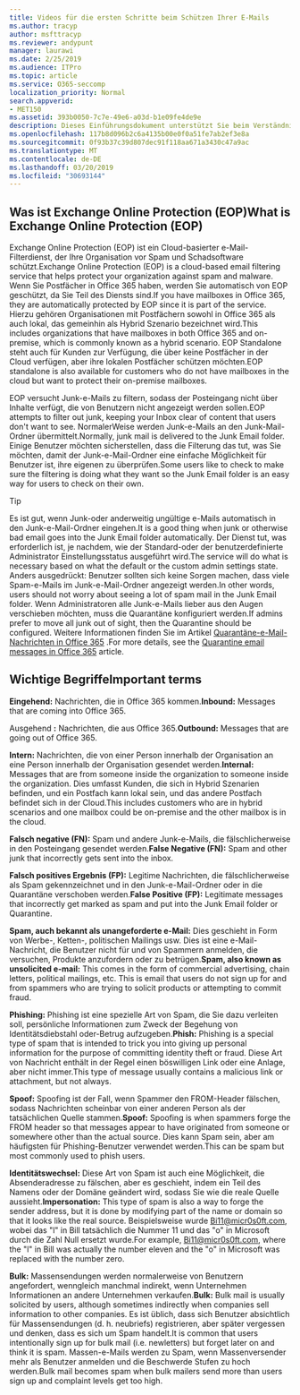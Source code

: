 ```yaml
---
title: Videos für die ersten Schritte beim Schützen Ihrer E-Mails
ms.author: tracyp
author: msfttracyp
ms.reviewer: andypunt
manager: laurawi
ms.date: 2/25/2019
ms.audience: ITPro
ms.topic: article
ms.service: O365-seccomp
localization_priority: Normal
search.appverid:
- MET150
ms.assetid: 393b0050-7c7e-49e6-a03d-b1e09fe4de9e
description: Dieses Einführungsdokument unterstützt Sie beim Verständnis von Exchange Online Protection (EOP) und einigen wichtigen Terminologien. Dies gilt für Office 365-Kunden, die Exchange Online in der Cloud gehostete Postfächer und EOP-eigenständige Kunden schützen, die lokale Postfächer wie Exchange Server 2016 schützen.
ms.openlocfilehash: 117b8d096b2c6a4135b00e0f0a51fe7ab2ef3e8a
ms.sourcegitcommit: 0f93b37c39d807dec91f118aa671a3430c47a9ac
ms.translationtype: MT
ms.contentlocale: de-DE
ms.lasthandoff: 03/20/2019
ms.locfileid: "30693144"
---
```

## <a name="what-is-exchange-online-protection-eop"></a><span data-ttu-id="a028b-104">Was ist Exchange Online Protection (EOP)</span><span class="sxs-lookup"><span data-stu-id="a028b-104">What is Exchange Online Protection (EOP)</span></span>

<span data-ttu-id="a028b-105">Exchange Online Protection (EOP) ist ein Cloud-basierter e-Mail-Filterdienst, der Ihre Organisation vor Spam und Schadsoftware schützt.</span><span class="sxs-lookup"><span data-stu-id="a028b-105">Exchange Online Protection (EOP) is a cloud-based email filtering service that helps protect your organization against spam and malware.</span></span> <span data-ttu-id="a028b-106">Wenn Sie Postfächer in Office 365 haben, werden Sie automatisch von EOP geschützt, da Sie Teil des Diensts sind.</span><span class="sxs-lookup"><span data-stu-id="a028b-106">If you have mailboxes in Office 365, they are automatically protected by EOP since it is part of the service.</span></span> <span data-ttu-id="a028b-107">Hierzu gehören Organisationen mit Postfächern sowohl in Office 365 als auch lokal, das gemeinhin als Hybrid Szenario bezeichnet wird.</span><span class="sxs-lookup"><span data-stu-id="a028b-107">This includes organizations that have mailboxes in both Office 365 and on-premise, which is commonly known as a hybrid scenario.</span></span> <span data-ttu-id="a028b-108">EOP Standalone steht auch für Kunden zur Verfügung, die über keine Postfächer in der Cloud verfügen, aber ihre lokalen Postfächer schützen möchten.</span><span class="sxs-lookup"><span data-stu-id="a028b-108">EOP standalone is also available for customers who do not have mailboxes in the cloud but want to protect their on-premise mailboxes.</span></span> 

<span data-ttu-id="a028b-109">EOP versucht Junk-e-Mails zu filtern, sodass der Posteingang nicht über Inhalte verfügt, die von Benutzern nicht angezeigt werden sollen.</span><span class="sxs-lookup"><span data-stu-id="a028b-109">EOP attempts to filter out junk, keeping your Inbox clear of content that users don't want to see.</span></span> <span data-ttu-id="a028b-110">NormalerWeise werden Junk-e-Mails an den Junk-Mail-Ordner übermittelt.</span><span class="sxs-lookup"><span data-stu-id="a028b-110">Normally, junk mail is delivered to the Junk Email folder.</span></span> <span data-ttu-id="a028b-111">Einige Benutzer möchten sicherstellen, dass die Filterung das tut, was Sie möchten, damit der Junk-e-Mail-Ordner eine einfache Möglichkeit für Benutzer ist, ihre eigenen zu überprüfen.</span><span class="sxs-lookup"><span data-stu-id="a028b-111">Some users like to check to make sure the filtering is doing what they want so the Junk Email folder is an easy way for users to check on their own.</span></span>  

> [!TIP]
> <span data-ttu-id="a028b-112">Es ist gut, wenn Junk-oder anderweitig ungültige e-Mails automatisch in den Junk-e-Mail-Ordner eingehen.</span><span class="sxs-lookup"><span data-stu-id="a028b-112">It is a good thing when junk or otherwise bad email goes into the Junk Email folder automatically.</span></span> <span data-ttu-id="a028b-113">Der Dienst tut, was erforderlich ist, je nachdem, wie der Standard-oder der benutzerdefinierte Administrator Einstellungsstatus ausgeführt wird.</span><span class="sxs-lookup"><span data-stu-id="a028b-113">The service will do what is necessary based on what the default or the custom admin settings state.</span></span> <span data-ttu-id="a028b-114">Anders ausgedrückt: Benutzer sollten sich keine Sorgen machen, dass viele Spam-e-Mails im Junk-e-Mail-Ordner angezeigt werden.</span><span class="sxs-lookup"><span data-stu-id="a028b-114">In other words, users should not worry about seeing a lot of spam mail in the Junk Email folder.</span></span> <span data-ttu-id="a028b-115">Wenn Administratoren alle Junk-e-Mails lieber aus den Augen verschieben möchten, muss die Quarantäne konfiguriert werden.</span><span class="sxs-lookup"><span data-stu-id="a028b-115">If admins prefer to move all junk out of sight, then the Quarantine should be configured.</span></span> <span data-ttu-id="a028b-116">Weitere Informationen finden Sie im Artikel [Quarantäne-e-Mail-Nachrichten in Office 365](quarantine-email-messages.md) .</span><span class="sxs-lookup"><span data-stu-id="a028b-116">For more details, see the [Quarantine email messages in Office 365](quarantine-email-messages.md) article.</span></span>

## <a name="important-terms"></a><span data-ttu-id="a028b-117">Wichtige Begriffe</span><span class="sxs-lookup"><span data-stu-id="a028b-117">Important terms</span></span>

<span data-ttu-id="a028b-118">**Eingehend:** Nachrichten, die in Office 365 kommen.</span><span class="sxs-lookup"><span data-stu-id="a028b-118">**Inbound:** Messages that are coming into Office 365.</span></span>

<span data-ttu-id="a028b-119">Ausgehend **:** Nachrichten, die aus Office 365.</span><span class="sxs-lookup"><span data-stu-id="a028b-119">**Outbound:** Messages that are going out of Office 365.</span></span>

<span data-ttu-id="a028b-120">**Intern:** Nachrichten, die von einer Person innerhalb der Organisation an eine Person innerhalb der Organisation gesendet werden.</span><span class="sxs-lookup"><span data-stu-id="a028b-120">**Internal:** Messages that are from someone inside the organization to someone inside the organization.</span></span> <span data-ttu-id="a028b-121">Dies umfasst Kunden, die sich in Hybrid Szenarien befinden, und ein Postfach kann lokal sein, und das andere Postfach befindet sich in der Cloud.</span><span class="sxs-lookup"><span data-stu-id="a028b-121">This includes customers who are in hybrid scenarios and one mailbox could be on-premise and the other mailbox is in the cloud.</span></span>

<span data-ttu-id="a028b-122">**Falsch negative (FN):** Spam und andere Junk-e-Mails, die fälschlicherweise in den Posteingang gesendet werden.</span><span class="sxs-lookup"><span data-stu-id="a028b-122">**False Negative (FN):** Spam and other junk that incorrectly gets sent into the inbox.</span></span>

<span data-ttu-id="a028b-123">**Falsch positives Ergebnis (FP):** Legitime Nachrichten, die fälschlicherweise als Spam gekennzeichnet und in den Junk-e-Mail-Ordner oder in die Quarantäne verschoben werden.</span><span class="sxs-lookup"><span data-stu-id="a028b-123">**False Positive (FP):** Legitimate messages that incorrectly get marked as spam and put into the Junk Email folder or Quarantine.</span></span>

<span data-ttu-id="a028b-124">**Spam, auch bekannt als unangeforderte e-Mail:** Dies geschieht in Form von Werbe-, Ketten-, politischen Mailings usw. Dies ist eine e-Mail-Nachricht, die Benutzer nicht für und von Spammern anmelden, die versuchen, Produkte anzufordern oder zu betrügen.</span><span class="sxs-lookup"><span data-stu-id="a028b-124">**Spam, also known as unsolicited e-mail:** This comes in the form of commercial advertising, chain letters, political mailings, etc. This is email that users do not sign up for and from spammers who are trying to solicit products or attempting to commit fraud.</span></span>

<span data-ttu-id="a028b-125">**Phishing:** Phishing ist eine spezielle Art von Spam, die Sie dazu verleiten soll, persönliche Informationen zum Zweck der Begehung von Identitätsdiebstahl oder-Betrug aufzugeben.</span><span class="sxs-lookup"><span data-stu-id="a028b-125">**Phish:** Phishing is a special type of spam that is intended to trick you into giving up personal information for the purpose of committing identity theft or fraud.</span></span> <span data-ttu-id="a028b-126">Diese Art von Nachricht enthält in der Regel einen böswilligen Link oder eine Anlage, aber nicht immer.</span><span class="sxs-lookup"><span data-stu-id="a028b-126">This type of message usually contains a malicious link or attachment, but not always.</span></span>

<span data-ttu-id="a028b-127">**Spoof:** Spoofing ist der Fall, wenn Spammer den FROM-Header fälschen, sodass Nachrichten scheinbar von einer anderen Person als der tatsächlichen Quelle stammen.</span><span class="sxs-lookup"><span data-stu-id="a028b-127">**Spoof:** Spoofing is when spammers forge the FROM header so that messages appear to have originated from someone or somewhere other than the actual source.</span></span> <span data-ttu-id="a028b-128">Dies kann Spam sein, aber am häufigsten für Phishing-Benutzer verwendet werden.</span><span class="sxs-lookup"><span data-stu-id="a028b-128">This can be spam but most commonly used to phish users.</span></span>

<span data-ttu-id="a028b-129">**Identitätswechsel:** Diese Art von Spam ist auch eine Möglichkeit, die Absenderadresse zu fälschen, aber es geschieht, indem ein Teil des Namens oder der Domäne geändert wird, sodass Sie wie die reale Quelle aussieht.</span><span class="sxs-lookup"><span data-stu-id="a028b-129">**Impersonation:** This type of spam is also a way to forge the sender address, but it is done by modifying part of the name or domain so that it looks like the real source.</span></span> <span data-ttu-id="a028b-130">Beispielsweise wurde Bi11@micr0s0ft.com, wobei das "l" in Bill tatsächlich die Nummer 11 und das "o" in Microsoft durch die Zahl Null ersetzt wurde.</span><span class="sxs-lookup"><span data-stu-id="a028b-130">For example, Bi11@micr0s0ft.com, where the "l" in Bill was actually the number eleven and the "o" in Microsoft was replaced with the number zero.</span></span>

<span data-ttu-id="a028b-131">**Bulk:** Massensendungen werden normalerweise von Benutzern angefordert, wenngleich manchmal indirekt, wenn Unternehmen Informationen an andere Unternehmen verkaufen.</span><span class="sxs-lookup"><span data-stu-id="a028b-131">**Bulk:** Bulk mail is usually solicited by users, although sometimes indirectly when companies sell information to other companies.</span></span> <span data-ttu-id="a028b-132">Es ist üblich, dass sich Benutzer absichtlich für Massensendungen (d. h. neubriefs) registrieren, aber später vergessen und denken, dass es sich um Spam handelt.</span><span class="sxs-lookup"><span data-stu-id="a028b-132">It is common that users intentionally sign up for bulk mail (i.e. newletters) but forget later on and think it is spam.</span></span> <span data-ttu-id="a028b-133">Massen-e-Mails werden zu Spam, wenn Massenversender mehr als Benutzer anmelden und die Beschwerde Stufen zu hoch werden.</span><span class="sxs-lookup"><span data-stu-id="a028b-133">Bulk mail becomes spam when bulk mailers send more than users sign up and complaint levels get too high.</span></span>

